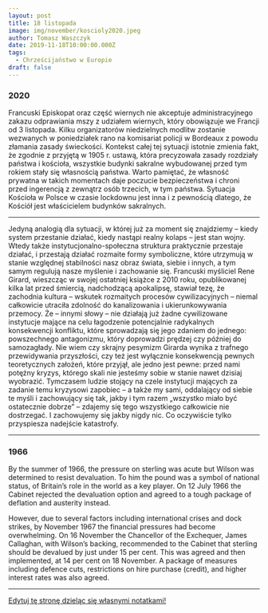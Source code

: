 ```yaml
---
layout: post
title: 18 listopada
image: img/november/koscioly2020.jpeg
author: Tomasz Waszczyk
date: 2019-11-18T10:00:00.000Z
tags:
  - Chrześcijaństwo w Europie
draft: false
---
```


### 2020

Francuski Episkopat oraz część wiernych nie akceptuje administracyjnego zakazu odprawiania mszy z udziałem wiernych, który obowiązuje we Francji od 3 listopada. Kilku organizatorów niedzielnych modlitw zostanie wezwanych w poniedziałek rano na komisariat policji w Bordeaux z powodu złamania zasady świeckości. 
Kontekst całej tej sytuacji istotnie zmienia fakt, że zgodnie z przyjętą w 1905 r. ustawą, która precyzowała zasady rozdziały państwa i kościoła, wszystkie budynki sakralne wybudowanej przed tym rokiem stały się własnością państwa.
Warto pamiętać, że własność prywatna w takich momentach daje poczucie bezpieczeństwa i chroni  przed ingerencją z zewnątrz osób trzecich, w tym państwa. Sytuacja Kościoła w Polsce w czasie lockdownu jest inna i z pewnością dlatego, że Kościół jest właścicielem budynków sakralnych.

---

Jedyną analogią dla sytuacji, w której już za moment się znajdziemy – kiedy system przestanie działać, kiedy nastąpi realny kolaps – jest stan wojny. Wtedy także instytucjonalno-społeczna struktura praktycznie przestaje działać, i przestają działać rozmaite formy symboliczne, które utrzymują w stanie względnej stabilności nasz obraz świata, siebie i innych, a tym samym regulują nasze myślenie i zachowanie się. 
Francuski myśliciel Rene Girard, wieszcząc w swojej ostatniej książce z 2010 roku, opublikowanej kilka lat przed śmiercią, nadchodzącą apokalipsę, stawiał tezę, że zachodnia kultura – wskutek rozmaitych procesów cywilizacyjnych – niemal całkowicie utraciła zdolność do kanalizowania i ukierunkowywania przemocy. Że – innymi słowy – nie działają już żadne cywilizowane instytucje mające na celu łagodzenie potencjalnie radykalnych konsekwencji konfliktu, które sprowadzają się jego zdaniem do jednego: powszechnego antagonizmu, który doprowadzi prędzej czy później do samozagłady. 
Nie wiem czy skrajny pesymizm Girarda wynika z trafnego przewidywania przyszłości, czy też jest wyłącznie konsekwencją pewnych teoretycznych założeń, które przyjął, ale jedno jest pewne: przed nami potężny kryzys, którego skali nie jesteśmy sobie w stanie nawet dzisiaj wyobrazić. 
Tymczasem ludzie stojący na czele instytucji mających za zadanie temu kryzysowi zapobiec – a także my sami, oddalający od siebie te myśli i zachowujący się tak, jakby i tym razem „wszystko miało być ostatecznie dobrze” – zdajemy się tego wszystkiego całkowicie nie dostrzegać. I zachowujemy się jakby nigdy nic. 
Co oczywiście tylko przyspiesza nadejście katastrofy.

---

### 1966

By the summer of 1966, the pressure on sterling was acute but Wilson was determined to resist devaluation. To him the pound was a symbol of national status, of Britain’s role in the world as a key player. On 12 July 1966 the Cabinet rejected the devaluation option and agreed to a tough package of deflation and austerity instead.

However, due to several factors including international crises and dock strikes, by November 1967 the financial pressures had become overwhelming. On 16 November the Chancellor of the Exchequer, James Callaghan, with Wilson’s backing, recommended to the Cabinet that sterling should be devalued by just under 15 per cent. This was agreed and then implemented, at 14 per cent on 18 November. A package of measures including defence cuts, restrictions on hire purchase (credit), and higher interest rates was also agreed.

---

<a href="https://github.com/TomaszWaszczyk/historia.waszczyk.com/edit/master/src/content/november-18.md" target="_blank">Edytuj tę stronę dzieląc się własnymi notatkami!</a>
